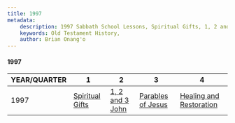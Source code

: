 ```yaml
---
title: 1997
metadata:
    description: 1997 Sabbath School Lessons, Spiritual Gifts, 1, 2 and 3 John, Parables of Jesus, Healing and Restoration
    keywords: Old Testament History,
    author: Brian Onang'o
---
```


#### 1997

YEAR/QUARTER |   1  | 2| 3| 4
-------------|------------|---|--|---
1997   |  [Spiritual Gifts](/1991-2000/1997/quarter1) | [1, 2 and 3 John](/1991-2000/1997/quarter2) | [Parables of Jesus](/1991-2000/1997/quarter3) | [Healing and Restoration](/1991-2000/1997/quarter4) |
 